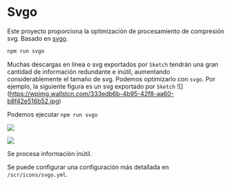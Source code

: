 # Svgo <Badge text="v3.9.0+"/>

Este proyecto proporciona la optimización de procesamiento de compresión svg. Basado en [svgo](https://github.com/svg/svgo).

```bash
npm run svgo
```

Muchas descargas en línea o svg exportados por `Sketch` tendrán una gran cantidad de información redundante e inútil, aumentando considerablemente el tamaño de svg. Podemos optimizarlo con `svgo`. Por ejemplo, la siguiente figura es un svg exportado por `Sketch`
![] (https://wpimg.wallstcn.com/333edb6b-4b95-42f8-aa60-b8f42e516b52.jpg)

Podemos ejecutar `npm run svgo`

![](https://wpimg.wallstcn.com/e7b1324e-cd67-4306-aebf-f659bcc433cf.jpg)

![](https://wpimg.wallstcn.com/006c4bb5-b2d1-447d-a1c9-a912cf5dee47.jpg)

Se procesa información inútil.

Se puede configurar una configuración más detallada en `/scr/icons/svgo.yml`.
